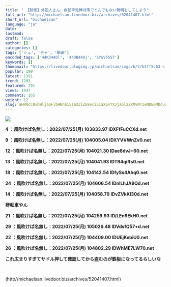 ```yaml
---
title: " 【動画】外国人さん、自転車泥棒対策でとんでもない発明をしてしまう"
full_url: "http://michaelsan.livedoor.biz/archives/52041407.html"
short_url: "michaelsan"
language: "ja"
date: 
lastmod: 
draft: false
author: []
categories: []
tags: ['シュ', 'チャ', '動画']
encoded_tags: ['44K344Ol', '44OB44Oj', '5YuV55S7']
keywords: []
thumbnail: "https://livedoor.blogimg.jp/michaelsan/imgs/b/2/b2ff5c63-s.jpg"
popular: 199
latest: 1391
trend: 1203
featured: 291
views: 1947
comments: 165
weight: 12
slug: aHR0cC8vbWljaGFlbHNhbi5saXZlZG9vci5iaXovYXJjaGl2ZXMvNTIwNDE0MDcuaHRtbA==
---
```


![](https://livedoor.blogimg.jp/michaelsan/imgs/b/2/b2ff5c63-s.jpg)

<b><p>4 ：風吹けば名無し：2022/07/25(月) 103833.97 IDXFfFuCCXd.net</p><p>9 ：風吹けば名無し：2022/07/25(月) 104005.04 IDXYVVWnZv0.net</p><p>12 ：風吹けば名無し：2022/07/25(月) 104021.30 IDae8dvJ+60.net</p><p>13 ：風吹けば名無し：2022/07/25(月) 104041.93 IDTR4qiffs0.net</p><p>18 ：風吹けば名無し：2022/07/25(月) 104142.54 IDfySs4Ahq0.net</p><p>24 ：風吹けば名無し：2022/07/25(月) 104606.54 IDnlLhJA9Qd.net</p><p>14 ：風吹けば名無し：2022/07/25(月) 104058.79 IDvZVkKl30d.net</p><p><b><p>痔転車やん</p></b></p><p>21 ：風吹けば名無し：2022/07/25(月) 104259.93 ID/LEn9EkH0.net</p><p>29 ：風吹けば名無し：2022/07/25(月) 105026.48 IDVdsfQ57+d.net</p><p>22 ：風吹けば名無し：2022/07/25(月) 104409.00 IDUEjKebiU0.net</p><p>26 ：風吹けば名無し：2022/07/25(月) 104802.29 IDWhME7LW70.net</p><p>これ広まりすぎてサドル押して確認してから盗むのが鉄板になってるらしいな</p><br></b>

(http//michaelsan.livedoor.biz/archives/52041407.html)
